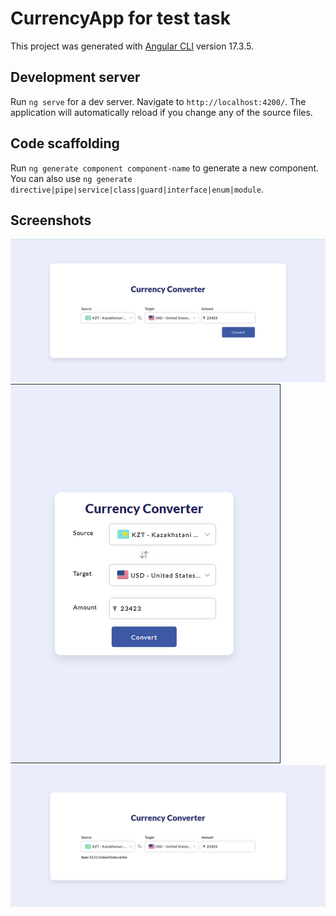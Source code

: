 # CurrencyApp for test task

This project was generated with [Angular CLI](https://github.com/angular/angular-cli) version 17.3.5.

## Development server

Run `ng serve` for a dev server. Navigate to `http://localhost:4200/`. The application will automatically reload if you change any of the source files.

## Code scaffolding

Run `ng generate component component-name` to generate a new component. You can also use `ng generate directive|pipe|service|class|guard|interface|enum|module`.

## Screenshots

<img src="/screen_web.png" alt="Exchange"/>

<img src="/screen_mobile.png" alt="Exchange"/>

<img src="/screen_result.png" alt="Exchange"/>
